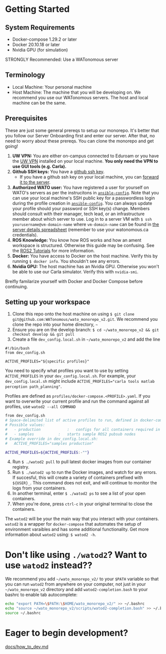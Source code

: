 # Getting Started

## System Requirements
- Docker-compose 1.29.2 or later
- Docker 20.10.18 or later
- Nvidia GPU (for simulation)

STRONGLY Recommended: Use a WATonomous server 

## Terminology
- Local Machine: Your personal machine
- Host Machine: The machine that you will be developing on. We recommend you use our WATonomous servers. The host and local machine can be the same.

## Prerequisites
These are just some general prereqs to setup our monorepo. It's better that you follow our Server Onboarding first and enter our server. After that, no need to worry about these prereqs. You can clone the monorepo and get going!

1. **UW VPN:** You are either on-campus connected to Eduroam or you have the [UW VPN](https://uwaterloo.ca/information-systems-technology/services/virtual-private-network-vpn) installed on your local machine. **You only need the VPN to use GUI tools (e.g. Carla).**
2. **Github SSH keys:** You have a [github ssh key](https://docs.github.com/en/authentication/connecting-to-github-with-ssh/generating-a-new-ssh-key-and-adding-it-to-the-ssh-agent).
    * If you have a github ssh key on your local machine, you can [forward it to the server](https://docs.github.com/en/developers/overview/using-ssh-agent-forwarding).
3. **Authorized WATO user:** You have registered a user for yourself on WATO's servers as per the instrucitons in [`ansible-config`](https://git.uwaterloo.ca/WATonomous/ansible-config). Note that you can use your local machine's SSH public key for a passwordless login during the profile creation in [`ansible-config`](https://git.uwaterloo.ca/WATonomous/ansible-config). You can always update your profile should your password or SSH key(s) change. Members should consult with their manager, tech lead, or an infrastructure member about which server to use. Log in to a server VM with `$ ssh yourusername@vm-domain-name` where `vm-domain-name` can be found in [the server details spreadsheet](https://docs.google.com/spreadsheets/d/141TjJNwrWngtkDIp-4q6c1888kq4EBy0wa3FsS29BnE) (remember to use your watonomous.ca credentials).
4. **ROS Knowledge:** You know how ROS works and how an ament workspace is structured. Otherwise this guide may be confusing. See the [ROS2 Tutorials](http://docs.ros.org.ros.informatik.uni-freiburg.de/en/foxy/Tutorials.html) for more information.
5. **Docker:** You have access to Docker on the host machine. Verify this by running `$ docker info`. You shouldn't see any errors.
6. **Nvidia GPU:** The host machine has an Nvidia GPU. Otherwise you won't be able to use our Carla simulator. Verify this with `nvidia-smi`.

Breifly familarize yourself with Docker and Docker Compose before continuing.

## Setting up your workspace

1. Clone this repo onto the host machine on using `$ git clone git@github.com:WATonomous/wato_monorepo_v2.git`. We recommend you clone the repo into your home directory, `~`
2. Ensure you are on the develop branch: `$ cd ~/wato_monorepo_v2 && git checkout develop && git pull`
3. Create a file `dev_config.local.sh` in `~/wato_monorepo_v2` and add the line 
```
#!/bin/bash
from dev_config.sh

ACTIVE_PROFILES="${specific profiles}"
```

You need to specify what profiles you want to use by setting `ACTIVE_PROFILES` in your `dev_config.local.sh`. For example, your `dev_config.local.sh` might include `ACTIVE_PROFILES="carla tools matlab perception path_planning"`. 

Profiles are defined as `profiles/docker-compose.<PROFILE>.yaml`. If you want to overwrite your current profile and run the command against all profiles, use `watod2 --all COMMAND`

```bash
from dev_config.sh
# Space-delimited list of active profiles to run, defined in docker-compose.yaml.
# Possible values:
#   - production    		:   configs for all containers required in production
#   - samples           :   starts sample ROS2 pubsub nodes
# Example override in dev_config.local.sh: 
#   ACTIVE_PROFILES="samples production"

ACTIVE_PROFILES=${ACTIVE_PROFILES:-""}
```

4. Run `$ ./watod2 pull` to pull latest docker images from our container registry.
5. Run `$ ./watod2 up` to run the Docker images, and watch for any errors. If succesful, this will create a variety of containers prefixed with `${USER}_`. This command does not exit, and will continue to monitor the logs from your containers.
6. In another terminal, enter `$ ./watod2 ps` to see a list of your open containers.
7. When you're done, press `ctrl-c` in your original terminal to close the containers. 

The `watod2` will be your the main way that you interact with your containers. `watod2` is a wrapper for `docker-compose` that automates the setup of environment varaibles and has some additional functionality. Get more information about `watod2` using: `$ watod2 -h`.

# Don't like using `./watod2`? Want to use `watod2` instead??
We recommend you add `~/wato_monorepo_v2/` to your `$PATH` variable so that you can run `watod2` from anywhere on your computer, not just in your `~/wato_monorepo_v2` directory and add `watod2-completion.bash` to your bashrc to enable tab autocomplete:
```bash
echo "export PATH=\$PATH:\$HOME/wato_monorepo_v2/" >> ~/.bashrc
echo "source ~/wato_monorepo_v2/scripts/watod2-completion.bash" >> ~/.bashrc
source ~/.bashrc
```
# Eager to begin development?
[docs/how_to_dev.md](docs/how_to_dev.md)